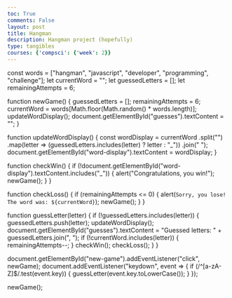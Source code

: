 ```yaml
---
toc: True
comments: False
layout: post
title: Hangman
description: Hangman project (hopefully)
type: tangibles
courses: {'compsci': {'week': 2}}
---
```

const words = ["hangman", "javascript", "developer", "programming", "challenge"];
let currentWord = "";
let guessedLetters = [];
let remainingAttempts = 6;

function newGame() {
  guessedLetters = [];
  remainingAttempts = 6;
  currentWord = words[Math.floor(Math.random() * words.length)];
  updateWordDisplay();
  document.getElementById("guesses").textContent = "";
}

function updateWordDisplay() {
  const wordDisplay = currentWord
    .split("")
    .map(letter => (guessedLetters.includes(letter) ? letter : "_"))
    .join(" ");
  document.getElementById("word-display").textContent = wordDisplay;
}

function checkWin() {
  if (!document.getElementById("word-display").textContent.includes("_")) {
    alert("Congratulations, you win!");
    newGame();
  }
}

function checkLoss() {
  if (remainingAttempts <= 0) {
    alert(`Sorry, you lose! The word was: ${currentWord}`);
    newGame();
  }
}

function guessLetter(letter) {
  if (!guessedLetters.includes(letter)) {
    guessedLetters.push(letter);
    updateWordDisplay();
    document.getElementById("guesses").textContent =
      "Guessed letters: " + guessedLetters.join(", ");
    if (!currentWord.includes(letter)) {
      remainingAttempts--;
    }
    checkWin();
    checkLoss();
  }
}

document.getElementById("new-game").addEventListener("click", newGame);
document.addEventListener("keydown", event => {
  if (/^[a-zA-Z]$/.test(event.key)) {
    guessLetter(event.key.toLowerCase());
  }
});

newGame();